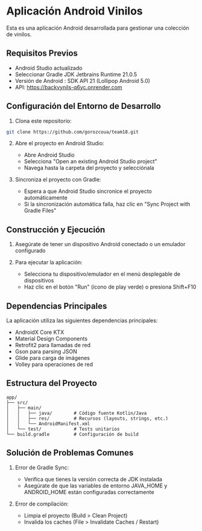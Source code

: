 # Aplicación Android Vinilos

Esta es una aplicación Android desarrollada para gestionar una colección de vinilos.

## Requisitos Previos
-   Android Studio actualizado
-   Seleccionar Gradle JDK Jetbrains Runtime 21.0.5
-   Versión de Android : SDK API 21 (Lollipop Android 5.0)
-   API: https://backvynils-q6yc.onrender.com 

## Configuración del Entorno de Desarrollo

1. Clona este repositorio:
```bash
git clone https://github.com/gorozcoua/team18.git
```

2. Abre el proyecto en Android Studio:
   - Abre Android Studio
   - Selecciona "Open an existing Android Studio project"
   - Navega hasta la carpeta del proyecto y selecciónala

3. Sincroniza el proyecto con Gradle:
   - Espera a que Android Studio sincronice el proyecto automáticamente
   - Si la sincronización automática falla, haz clic en "Sync Project with Gradle Files"

## Construcción y Ejecución

1. Asegúrate de tener un dispositivo Android conectado o un emulador configurado

2. Para ejecutar la aplicación:
   - Selecciona tu dispositivo/emulador en el menú desplegable de dispositivos
   - Haz clic en el botón "Run" (ícono de play verde) o presiona Shift+F10

## Dependencias Principales

La aplicación utiliza las siguientes dependencias principales:
- AndroidX Core KTX
- Material Design Components
- Retrofit2 para llamadas de red
- Gson para parsing JSON
- Glide para carga de imágenes
- Volley para operaciones de red

## Estructura del Proyecto

```
app/
├── src/
│   ├── main/
│   │   ├── java/        # Código fuente Kotlin/Java
│   │   ├── res/         # Recursos (layouts, strings, etc.)
│   │   └── AndroidManifest.xml
│   └── test/            # Tests unitarios
└── build.gradle         # Configuración de build
```

## Solución de Problemas Comunes

1. Error de Gradle Sync:
   - Verifica que tienes la versión correcta de JDK instalada
   - Asegúrate de que las variables de entorno JAVA_HOME y ANDROID_HOME están configuradas correctamente

2. Error de compilación:
   - Limpia el proyecto (Build > Clean Project)
   - Invalida los caches (File > Invalidate Caches / Restart)


